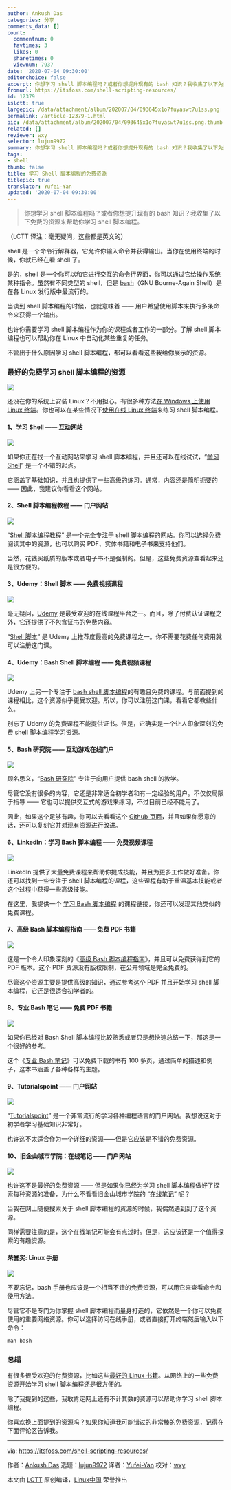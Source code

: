 ```yaml
---
author: Ankush Das
categories: 分享
comments_data: []
count:
  commentnum: 0
  favtimes: 3
  likes: 0
  sharetimes: 0
  viewnum: 7937
date: '2020-07-04 09:30:00'
editorchoice: false
excerpt: 你想学习 shell 脚本编程吗？或者你想提升现有的 bash 知识？我收集了以下免费的资源来帮助你学习 shell 脚本编程。
fromurl: https://itsfoss.com/shell-scripting-resources/
id: 12379
islctt: true
largepic: /data/attachment/album/202007/04/093645x1o7fuyaswt7u1ss.png
permalink: /article-12379-1.html
pic: /data/attachment/album/202007/04/093645x1o7fuyaswt7u1ss.png.thumb.jpg
related: []
reviewer: wxy
selector: lujun9972
summary: 你想学习 shell 脚本编程吗？或者你想提升现有的 bash 知识？我收集了以下免费的资源来帮助你学习 shell 脚本编程。
tags:
- shell
thumb: false
title: 学习 Shell 脚本编程的免费资源
titlepic: true
translator: Yufei-Yan
updated: '2020-07-04 09:30:00'
---
```



> 
> 你想学习 shell 脚本编程吗？或者你想提升现有的 bash 知识？我收集了以下免费的资源来帮助你学习 shell 脚本编程。
> 
> 
> 


（LCTT 译注：毫无疑问，这些都是英文的）


shell 是一个命令行解释器，它允许你输入命令并获得输出。当你在使用终端的时候，你就已经在看 shell 了。


是的，shell 是一个你可以和它进行交互的命令行界面，你可以通过它给操作系统某种指令。虽然有不同类型的 shell，但是 [bash](https://en.wikipedia.org/wiki/Bash_(Unix_shell))（GNU Bourne-Again Shell）是在各 Linux 发行版中最流行的。


当谈到 shell 脚本编程的时候，也就意味着 —— 用户希望使用脚本来执行多条命令来获得一个输出。


也许你需要学习 shell 脚本编程作为你的课程或者工作的一部分。了解 shell 脚本编程也可以帮助你在 Linux 中自动化某些重复的任务。


不管出于什么原因学习 shell 脚本编程，都可以看看这些我给你展示的资源。


### 最好的免费学习 shell 脚本编程的资源


![](/data/attachment/album/202007/04/093645x1o7fuyaswt7u1ss.png)


还没在你的系统上安装 Linux？不用担心。有很多种方法[在 Windows 上使用 Linux 终端](https://itsfoss.com/run-linux-commands-in-windows/)。你也可以在某些情况下[使用在线 Linux 终端](https://itsfoss.com/online-linux-terminals/)来练习 shell 脚本编程。


#### 1、学习 Shell —— 互动网站


![](/data/attachment/album/202007/04/093705mg525bw6ptzrhbbw.png)


如果你正在找一个互动网站来学习 shell 脚本编程，并且还可以在线试试，“[学习 Shell](https://www.learnshell.org/)” 是一个不错的起点。


它涵盖了基础知识，并且也提供了一些高级的练习。通常，内容还是简明扼要的 —— 因此，我建议你看看这个网站。


#### 2、Shell 脚本编程教程 —— 门户网站


![](/data/attachment/album/202007/04/093721fz80i4brmipirq4c.png)


“[Shell 脚本编程教程](https://www.shellscript.sh/)” 是一个完全专注于 shell 脚本编程的网站。你可以选择免费阅读其中的资源，也可以购买 PDF、实体书籍和电子书来支持他们。


当然，花钱买纸质的版本或者电子书不是强制的。但是，这些免费资源查看起来还是很方便的。


#### 3、Udemy：Shell 脚本 —— 免费视频课程


![](/data/attachment/album/202007/04/093755bawfdd2aw1dl8um2.png)


毫无疑问，[Udemy](https://www.udemy.com) 是最受欢迎的在线课程平台之一。而且，除了付费认证课程之外，它还提供了不包含证书的免费内容。


“[Shell 脚本](https://www.udemy.com/course/shell-scripting-i/)” 是 Udemy 上推荐度最高的免费课程之一。你不需要花费任何费用就可以注册这门课。


#### 4、Udemy：Bash Shell 脚本编程 —— 免费视频课程


![](/data/attachment/album/202007/04/093848jb1x0lx7llik9yii.png)


Udemy 上另一个专注于 [bash shell 脚本编程](https://www.udemy.com/course/complete-bash-shell-scripting/)的有趣且免费的课程。与前面提到的课程相比，这个资源似乎更受欢迎。所以，你可以注册这门课，看看它都教些什么。


别忘了 Udemy 的免费课程不能提供证书。但是，它确实是一个让人印象深刻的免费 shell 脚本编程学习资源。


#### 5、Bash 研究院 —— 互动游戏在线门户


![](/data/attachment/album/202007/04/093906g3btuulbwuqcwulq.png)


顾名思义，“[Bash 研究院](https://guide.bash.academy/)” 专注于向用户提供 bash shell 的教学。


尽管它没有很多的内容，它还是非常适合初学者和有一定经验的用户。不仅仅局限于指导 —— 它也可以提供交互式的游戏来练习，不过目前已经不能用了。


因此，如果这个足够有趣，你可以去看看这个 [Github 页面](https://github.com/lhunath/guide.bash.academy)，并且如果你愿意的话，还可以复刻它并对现有资源进行改进。


#### 6、LinkedIn：学习 Bash 脚本编程 —— 免费视频课程


![](/data/attachment/album/202007/04/093947marcrc8r1aqnr2bx.png)


LinkedIn 提供了大量免费课程来帮助你提成技能，并且为更多工作做好准备。你还可以找到一些专注于 shell 脚本编程的课程，这些课程有助于重温基本技能或者这个过程中获得一些高级技能。


在这里，我提供一个 [学习 Bash 脚本编程](https://www.linkedin.com/learning/learning-bash-scripting) 的课程链接，你还可以发现其他类似的免费课程。


#### 7、高级 Bash 脚本编程指南 —— 免费 PDF 书籍


![](/data/attachment/album/202007/04/094003d3gsgtbekhs3rgb0.png)


这是一个令人印象深刻的《[高级 Bash 脚本编程指南](http://tldp.org/LDP/abs/abs-guide.pdf)》，并且可以免费获得到它的 PDF 版本。这个 PDF 资源没有版权限制，在公开领域是完全免费的。


尽管这个资源主要是提供高级的知识，通过参考这个 PDF 并且开始学习 shell 脚本编程，它还是很适合初学者的。


#### 8、专业 Bash 笔记 —— 免费 PDF 书籍


![](/data/attachment/album/202007/04/094020au5jzqq0qx6u03d1.jpg)


如果你已经对 Bash Shell 脚本编程比较熟悉或者只是想快速总结一下，那这是一个很好的参考。


这个《[专业 Bash 笔记](https://goalkicker.com/BashBook/)》可以免费下载的书有 100 多页，通过简单的描述和例子，这本书涵盖了各种各样的主题。


#### 9、Tutorialspoint —— 门户网站


![](/data/attachment/album/202007/04/094041i5lzt04s5vl5lljy.png)


“[Tutorialspoint](https://www.tutorialspoint.com/unix/shell_scripting.htm)” 是一个非常流行的学习各种编程语言的门户网站。我想说这对于初学者学习基础知识非常好。


也许这不太适合作为一个详细的资源——但是它应该是不错的免费资源。


#### 10、旧金山城市学院：在线笔记 —— 门户网站


![](/data/attachment/album/202007/04/094104x3khjzsadzgah74g.png)


也许这不是最好的免费资源 —— 但是如果你已经为学习 shell 脚本编程做好了探索每种资源的准备，为什么不看看旧金山城市学院的 “[在线笔记](https://fog.ccsf.edu/~gboyd/cs160b/online/index.html)” 呢？


当我在网上随便搜索关于 shell 脚本编程的资源的时候，我偶然遇到到了这个资源。


同样需要注意的是，这个在线笔记可能会有点过时。但是，这应该还是一个值得探索的有趣资源。


#### 荣誉奖: Linux 手册


![](/data/attachment/album/202007/04/094114infsj9o3lcyuza0l.png)


不要忘记，bash 手册也应该是一个相当不错的免费资源，可以用它来查看命令和使用方法。


尽管它不是专门为你掌握 shell 脚本编程而量身打造的，它依然是一个你可以免费使用的重要网络资源。你可以选择访问在线手册，或者直接打开终端然后输入以下命令：



```
man bash

```

### 总结


有很多很受欢迎的付费资源，比如这些[最好的 Linux 书籍](https://itsfoss.com/best-linux-books/)。从网络上的一些免费资源开始学习 shell 脚本编程还是很方便的。


除了我提到的这些，我敢肯定网上还有不计其数的资源可以帮助你学习 shell 脚本编程。


你喜欢换上面提到的资源吗？如果你知道我可能错过的非常棒的免费资源，记得在下面评论区告诉我。




---


via: <https://itsfoss.com/shell-scripting-resources/>


作者：[Ankush Das](https://itsfoss.com/author/ankush/) 选题：[lujun9972](https://github.com/lujun9972) 译者：[Yufei-Yan](https://github.com/Yufei-Yan) 校对：[wxy](https://github.com/wxy)


本文由 [LCTT](https://github.com/LCTT/TranslateProject) 原创编译，[Linux中国](https://linux.cn/) 荣誉推出
